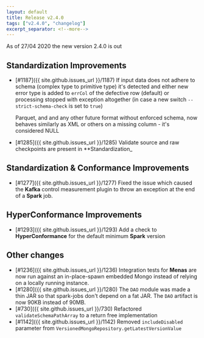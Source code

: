 ```yaml
---
layout: default
title: Release v2.4.0
tags: ["v2.4.0", "changelog"]
excerpt_separator: <!--more-->
---
```


As of 27/04 2020 the new version 2.4.0 is out
<!--more-->

## Standardization Improvements

- [#1187]({{ site.github.issues_url }}/1187) If input data does not adhere to schema (complex type to primitive type) it's detected and either new error type is added to `errCol` of the defective row (default) or processing stopped with exception altogether (in case a new switch `--strict-schema-check` is set to `true`)

    Parquet, and and any other future format without enforced schema, now behaves similarly as XML or others on a missing column - it's considered NULL

- [#1285]({{ site.github.issues_url }}/1285) Validate source and raw checkpoints are present in **Standardization_

## Standardization & Conformance Improvements

- [#1277]({{ site.github.issues_url }}/1277) Fixed the issue which caused the **Kafka** control measurement plugin to throw an exception at the end of a **Spark** job.

## HyperConformance Improvements

- [#1293]({{ site.github.issues_url }}/1293) Add a check to **HyperConformance** for the default minimum **Spark** version

## Other changes

- [#1236]({{ site.github.issues_url }}/1236) Integration tests for **Menas** are now run against an in-place-spawn embedded Mongo instead of relying on a locally running instance.
- [#1280]({{ site.github.issues_url }}/1280) The `DAO` module was made a thin JAR so that spark-jobs don't depend on a fat JAR. The `DAO` artifact is now 90KB instead of 90MB.
- [#730]({{ site.github.issues_url }}/730) Refactored `validateSchemaPathArray` to a return free implementation
- [#1142]({{ site.github.issues_url }}/1142) Removed `includeDisabled` parameter from `VersionedMongoRepository.getLatestVersionValue`




